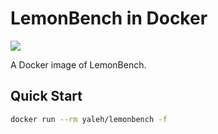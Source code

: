 # LemonBench in Docker

[![](http://dockeri.co/image/yaleh/lemonbench)](https://hub.docker.com/r/yaleh/lemonbench/builds/)

A Docker image of LemonBench.

## Quick Start

```bash
docker run --rm yaleh/lemonbench -f
```